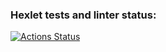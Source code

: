 ### Hexlet tests and linter status:
[![Actions Status](https://github.com/VladyslavSak/layout-designer-project-lvl1/workflows/hexlet-check/badge.svg)](https://github.com/VladyslavSak/layout-designer-project-lvl1/actions)